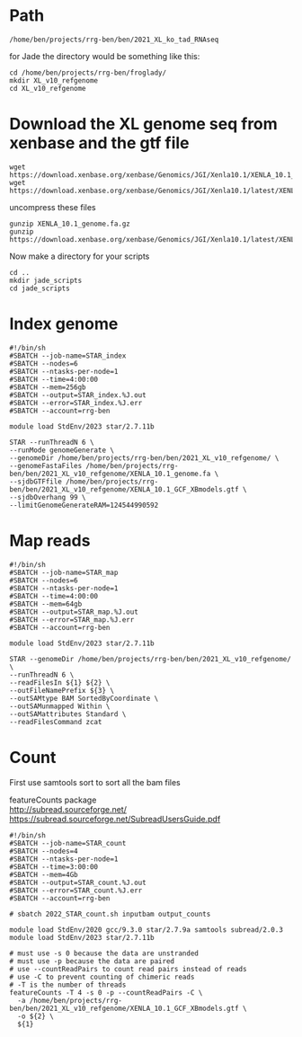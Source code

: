# Path
```
/home/ben/projects/rrg-ben/ben/2021_XL_ko_tad_RNAseq
```
for Jade the directory would be something like this:


```
cd /home/ben/projects/rrg-ben/froglady/
mkdir XL_v10_refgenome
cd XL_v10_refgenome
```

# Download the XL genome seq from xenbase and the gtf file
```
wget https://download.xenbase.org/xenbase/Genomics/JGI/Xenla10.1/XENLA_10.1_genome.fa.gz
wget https://download.xenbase.org/xenbase/Genomics/JGI/Xenla10.1/latest/XENLA_10.1_Xenbase.gtf.gz
```
uncompress these files
```
gunzip XENLA_10.1_genome.fa.gz
gunzip https://download.xenbase.org/xenbase/Genomics/JGI/Xenla10.1/latest/XENLA_10.1_Xenbase.gtf.gz
```

Now make a directory for your scripts
```
cd ..
mkdir jade_scripts
cd jade_scripts
```

# Index genome

```
#!/bin/sh
#SBATCH --job-name=STAR_index
#SBATCH --nodes=6
#SBATCH --ntasks-per-node=1
#SBATCH --time=4:00:00
#SBATCH --mem=256gb
#SBATCH --output=STAR_index.%J.out
#SBATCH --error=STAR_index.%J.err
#SBATCH --account=rrg-ben

module load StdEnv/2023 star/2.7.11b

STAR --runThreadN 6 \
--runMode genomeGenerate \
--genomeDir /home/ben/projects/rrg-ben/ben/2021_XL_v10_refgenome/ \
--genomeFastaFiles /home/ben/projects/rrg-ben/ben/2021_XL_v10_refgenome/XENLA_10.1_genome.fa \
--sjdbGTFfile /home/ben/projects/rrg-ben/ben/2021_XL_v10_refgenome/XENLA_10.1_GCF_XBmodels.gtf \
--sjdbOverhang 99 \
--limitGenomeGenerateRAM=124544990592
```

# Map reads
```
#!/bin/sh
#SBATCH --job-name=STAR_map
#SBATCH --nodes=6
#SBATCH --ntasks-per-node=1
#SBATCH --time=4:00:00
#SBATCH --mem=64gb
#SBATCH --output=STAR_map.%J.out
#SBATCH --error=STAR_map.%J.err
#SBATCH --account=rrg-ben

module load StdEnv/2023 star/2.7.11b

STAR --genomeDir /home/ben/projects/rrg-ben/ben/2021_XL_v10_refgenome/ \
--runThreadN 6 \
--readFilesIn ${1} ${2} \
--outFileNamePrefix ${3} \
--outSAMtype BAM SortedByCoordinate \
--outSAMunmapped Within \
--outSAMattributes Standard \
--readFilesCommand zcat
```

# Count
First use samtools sort to sort all the bam files

featureCounts package  
http://subread.sourceforge.net/  
https://subread.sourceforge.net/SubreadUsersGuide.pdf

```
#!/bin/sh
#SBATCH --job-name=STAR_count
#SBATCH --nodes=4
#SBATCH --ntasks-per-node=1
#SBATCH --time=3:00:00
#SBATCH --mem=4Gb
#SBATCH --output=STAR_count.%J.out
#SBATCH --error=STAR_count.%J.err
#SBATCH --account=rrg-ben

# sbatch 2022_STAR_count.sh inputbam output_counts

module load StdEnv/2020 gcc/9.3.0 star/2.7.9a samtools subread/2.0.3
module load StdEnv/2023 star/2.7.11b

# must use -s 0 because the data are unstranded
# must use -p because the data are paired
# use --countReadPairs to count read pairs instead of reads
# use -C to prevent counting of chimeric reads
# -T is the number of threads
featureCounts -T 4 -s 0 -p --countReadPairs -C \
  -a /home/ben/projects/rrg-ben/ben/2021_XL_v10_refgenome/XENLA_10.1_GCF_XBmodels.gtf \
  -o ${2} \
  ${1}

```


